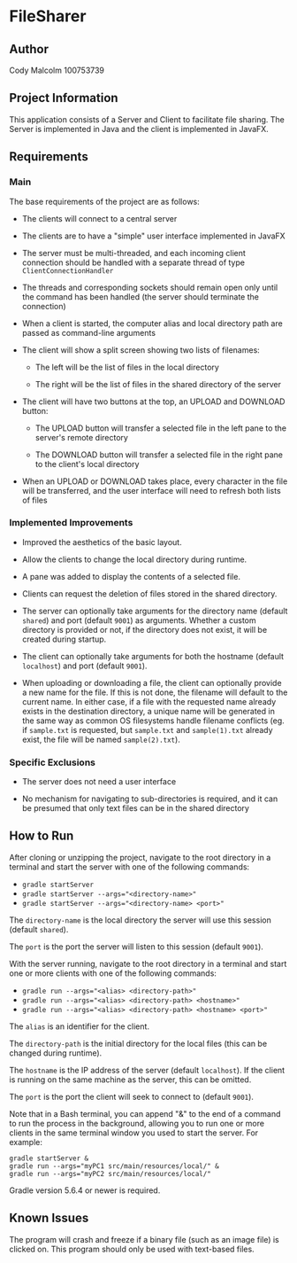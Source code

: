 # FileSharer

## Author

Cody Malcolm 100753739

## Project Information

This application consists of a Server and Client to facilitate file sharing. The Server is implemented in Java and the client is implemented in JavaFX.

## Requirements

### Main

The base requirements of the project are as follows:

- The clients will connect to a central server

- The clients are to have a "simple" user interface implemented in JavaFX

- The server must be multi-threaded, and each incoming client connection should be handled with a separate thread of type `ClientConnectionHandler`

- The threads and corresponding sockets should remain open only until the command has been handled (the server should terminate the connection)

- When a client is started, the computer alias and local directory path are passed as command-line arguments

- The client will show a split screen showing two lists of filenames:

  - The left will be the list of files in the local directory
  
  - The right will be the list of files in the shared directory of the server
  
- The client will have two buttons at the top, an UPLOAD and DOWNLOAD button:
 
  - The UPLOAD button will transfer a selected file in the left pane to the server's remote directory
  
  - The DOWNLOAD button will transfer a selected file in the right pane to the client's local directory
  
- When an UPLOAD or DOWNLOAD takes place, every character in the file will be transferred, and the user interface will need to refresh both lists of files

### Implemented Improvements

- Improved the aesthetics of the basic layout.

- Allow the clients to change the local directory during runtime.

- A pane was added to display the contents of a selected file.

- Clients can request the deletion of files stored in the shared directory.

- The server can optionally take arguments for the directory name (default `shared`) and port (default `9001`) as arguments.
  Whether a custom directory is provided or not, if the directory does not exist, it will be created during startup.
  
- The client can optionally take arguments for both the hostname (default `localhost`) and port (default `9001`).
- When uploading or downloading a file, the client can optionally provide a new name for the file.
If this is not done, the filename will default to the current name. 
  In either case, if a file with the requested name already exists in the destination directory,
  a unique name will be generated in the same way as common OS filesystems handle filename conflicts 
  (eg. if `sample.txt` is requested, but `sample.txt` and `sample(1).txt` already exist, the file will be named `sample(2).txt`).

### Specific Exclusions

- The server does not need a user interface

- No mechanism for navigating to sub-directories is required, and it can be presumed that only text files can be in the shared directory

## How to Run

After cloning or unzipping the project, navigate to the root directory in a terminal and start the server with one of the following commands: 
- `gradle startServer`
- `gradle startServer --args="<directory-name>"`
- `gradle startServer --args="<directory-name> <port>"`

The `directory-name` is the local directory the server will use this session (default `shared`). 

The `port` is the port the server will listen to this session (default `9001`).

With the server running, navigate to the root directory in a terminal and start one or more clients with one of the following commands:
- `gradle run --args="<alias> <directory-path>"`
- `gradle run --args="<alias> <directory-path> <hostname>"`
- `gradle run --args="<alias> <directory-path> <hostname> <port>"`

The `alias` is an identifier for the client.

The `directory-path` is the initial directory for the local files (this can be changed during runtime).

The `hostname` is the IP address of the server (default `localhost`). If the client is running on the same machine as the server, this can be omitted.

The `port` is the port the client will seek to connect to (default `9001`).

Note that in a Bash terminal, you can append "&" to the end of a command to run the process in the background, allowing you to run one or more clients in the same terminal window you used to start the server. For example: 
```
gradle startServer &
gradle run --args="myPC1 src/main/resources/local/" &
gradle run --args="myPC2 src/main/resources/local/"
```
Gradle version 5.6.4 or newer is required.

## Known Issues

The program will crash and freeze if a binary file (such as an image file) is clicked on.
This program should only be used with text-based files.